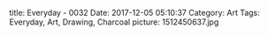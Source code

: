 title: Everyday - 0032
Date: 2017-12-05 05:10:37
Category: Art
Tags: Everyday, Art, Drawing, Charcoal
picture: 1512450637.jpg
